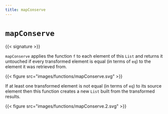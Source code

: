 ```yaml
---
title: mapConserve
---
```


# `mapConserve`

{{< signature >}}

`mapConserve` applies the function `f` to each element of this `List` and
returns it untouched if every transformed element is equal (in terms of `eq`)
to the element it was retrieved from.

{{< figure src="images/functions/mapConserve.svg" >}}

If at least one transformed element is not equal (in terms of `eq`) to its source
element then this function creates a new `List` built from the transformed
results.

{{< figure src="images/functions/mapConserve.2.svg" >}}
